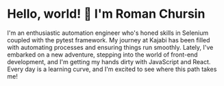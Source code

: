 # Hello, world! 👋 I'm Roman Chursin

I'm an enthusiastic automation engineer who's honed skills in Selenium coupled with the pytest framework. My journey at Kajabi has been filled with automating processes and ensuring things run smoothly. 
Lately, I've embarked on a new adventure, stepping into the world of front-end development, and I'm getting my hands dirty with JavaScript and React. Every day is a learning curve, and I'm excited to see where this path takes me!



<!-- 
😊 Throughout my time at Kajabi, I've had the chance to play around with some really cool automation tools, especially Selenium and pytest. It's been such a rewarding experience seeing my scripts come to life and streamline tasks! On the side, I've been dipping my toes into front-end development. Playing with JavaScript, React.js, HTML5, and CSS has opened up a whole new world of creativity for me. Every day brings a new challenge and a chance to learn something new, and I absolutely love it!


Hi there! In my journey as an automation engineer, I've delved deep into tools like **Selenium** and the **pytest** framework, making the automation processes more efficient at [Company Name]. Beyond automation, my passion has extended to frontend development where I've been honing my skills with **JavaScript**, **React.js**, **HTML5**, and **CSS**. Whether it's designing a seamless user interface or automating complex workflows, I'm always eager to learn and grow!

## 🛠 Technologies & Tools

### **Automation:**
- **Languages & Frameworks:** Python (Selenium, Pytest), JavaScript (Puppeteer)
- **CI/CD:** Jenkins, GitHub Actions, CircleCI
- **Tools:** Docker, Kubernetes, Ansible

### **Frontend:**
- **Languages:** JavaScript, TypeScript, HTML, CSS
- **Frameworks & Libraries:** React, Redux, Angular, Vue.js
- **Tools:** Webpack, Babel, ESLint, Jest

## 🌱 Recent Projects

- **Automated Testing Suite:** Developed an end-to-end testing suite using Selenium and Python, increasing code coverage by 30%.
- **E-commerce Frontend:** Led the team in revamping an e-commerce platform with React and Redux, improving load times by 40%.

## 📊 GitHub Stats

![Your Name's GitHub stats](https://github-readme-stats.vercel.app/api?username=yourusername&show_icons=true&theme=radical)

## 📫 Let's Connect

- LinkedIn: [your-linkedin](https://www.linkedin.com/in/your-username/)
- Twitter: [@yourtwitter](https://twitter.com/yourtwitter)
- Email: your.email@example.com

## 🔗 Additional Resources

- Portfolio: [your-portfolio-link](#)
- Automation Docs: [your-docs-link](#)
-->


<!--
<div align="left">
  <div align="left"><h2>I code with</h2></div>
  <img src="https://cdn.jsdelivr.net/gh/devicons/devicon/icons/python/python-original.svg" height="40" alt="python logo" />
  <img src="https://cdn.jsdelivr.net/gh/devicons/devicon/icons/pytest/pytest-original.svg" height="40" alt="pytest logo" style="margin-left:12px" />
  <img src="https://cdn.jsdelivr.net/gh/devicons/devicon/icons/javascript/javascript-original.svg" height="40" alt="javascript logo" style="margin-left:12px" />
  <img src="https://cdn.jsdelivr.net/gh/devicons/devicon/icons/react/react-original.svg" height="40" alt="react logo" style="margin-left:12px" />
  <img src="https://cdn.jsdelivr.net/gh/devicons/devicon/icons/html5/html5-original.svg" height="40" alt="html5 logo" style="margin-left:12px" />
</div>

## 🛠 Technologies & Tools

- **Languages:** Python, JavaScript
- **Frontend:** React
- **Backend:** Node.js
- **Databases:** PostgreSQL
- **DevOps:** Docker, Jenkins, AWS
- **Other:** Git, Webpack, Babel

## 📫 How to reach me

- LinkedIn: [your-linkedin](https://www.linkedin.com/in/roman-chursin/)
- Email: romanchursin@me.com

PICTURE/GIF in the middle of the screen
<p align="center">
  <img height="150" src="https://camo.githubusercontent.com/62da68eb62b1e5f175f7d1f0191dd89a653d7908feb22d37d4a0ab07365d6791/68747470733a2f2f6d656469612e67697068792e636f6d2f6d656469612f4d3967624264396e6244724f5475314d71782f67697068792e676966" alt="Animated GIF"/>
</p> 

## 📫 How to reach me 👇
<p align="left">
  <a href="https://www.linkedin.com/in/roman-chursin/">
    <img src="https://img.shields.io/static/v1?message=LinkedIn&logo=linkedin&label=&color=0077B5&logoColor=white&labelColor=&style=for-the-badge" alt="LinkedIn">
  </a>
</p>


<br clear="both">

<img src="https://raw.githubusercontent.com/RChursin/RChursin/output/snake.svg" alt="Snake animation" />

###

<div align="center">
  <img src="https://cdn.jsdelivr.net/gh/devicons/devicon/icons/python/python-original.svg" height="40" alt="python logo"  />
  <img width="12" />
  <img src="https://cdn.jsdelivr.net/gh/devicons/devicon/icons/pytest/pytest-original.svg" height="40" alt="pytest logo"  />
  <img width="12" />
  <img src="https://cdn.jsdelivr.net/gh/devicons/devicon/icons/javascript/javascript-original.svg" height="40" alt="javascript logo"  />
  <img width="12" />
  <img src="https://cdn.jsdelivr.net/gh/devicons/devicon/icons/react/react-original.svg" height="40" alt="react logo"  />
  <img width="12" />
  <img src="https://cdn.jsdelivr.net/gh/devicons/devicon/icons/html5/html5-original.svg" height="40" alt="html5 logo"  />
</div>

###

<div align="center">
  <img src="https://raw.githubusercontent.com/maurodesouza/profile-readme-generator/master/src/assets/icons/social/linkedin/default.svg" width="52" height="40" alt="linkedin logo"  />
  <img src="https://raw.githubusercontent.com/maurodesouza/profile-readme-generator/master/src/assets/icons/social/twitter/default.svg" width="52" height="40" alt="twitter logo"  />
  <img src="https://raw.githubusercontent.com/maurodesouza/profile-readme-generator/master/src/assets/icons/social/telegram/default.svg" width="52" height="40" alt="telegram logo"  />
</div>

###
### Hi there 👋
###
[![LinkedIn](https://img.shields.io/static/v1?message=LinkedIn&logo=linkedin&label=&color=0077B5&logoColor=white&labelColor=&style=for-the-badge)](https://www.linkedin.com/in/roman-chursin/)
###

**RChursin/RChursin** is a ✨ _special_ ✨ repository because its `README.md` (this file) appears on your GitHub profile.

Here are some ideas to get you started:

- 🔭 I’m currently working on ...
- 🌱 I’m currently learning ...
- 👯 I’m looking to collaborate on ...
- 🤔 I’m looking for help with ...
- 💬 Ask me about ...
- 📫 How to reach me: ...
- 😄 Pronouns: ...
- ⚡ Fun fact: ...

<div align="center">
  <img height="150" src="https://camo.githubusercontent.com/62da68eb62b1e5f175f7d1f0191dd89a653d7908feb22d37d4a0ab07365d6791/68747470733a2f2f6d656469612e67697068792e636f6d2f6d656469612f4d3967624264396e6244724f5475314d71782f67697068792e676966"  />
</div>

###

<div align="center">
  <img src="https://img.shields.io/static/v1?message=LinkedIn&logo=linkedin&label=&color=0077B5&logoColor=white&labelColor=&style=for-the-badge" height="25" alt="linkedin logo"  />
  <img src="https://img.shields.io/static/v1?message=Youtube&logo=youtube&label=&color=FF0000&logoColor=white&labelColor=&style=for-the-badge" height="25" alt="youtube logo"  />
  <img src="https://img.shields.io/static/v1?message=Twitter&logo=twitter&label=&color=1DA1F2&logoColor=white&labelColor=&style=for-the-badge" height="25" alt="twitter logo"  />
</div>

###

<div align="center">
  <img src="https://visitor-badge.laobi.icu/badge?page_id=maurodesouza.maurodesouza&"  />
</div>

###

<h1 align="center">hey there 👋</h1>

###

<h3 align="left">👩‍💻  About Me</h3>

###

<p align="left">I'm ... from ....<br><br>- 🔭 I’m working as ...<br>- 📚 I'm currently learning ...<br>- ⚡ In my free time I ...</p>

###

<h3 align="left">🛠 Language and tools</h3>

###

<div align="left">
  <img src="https://cdn.jsdelivr.net/gh/devicons/devicon/icons/go/go-original-wordmark.svg" height="40" alt="go logo"  />
  <img width="12" />
  <img src="https://cdn.jsdelivr.net/gh/devicons/devicon/icons/rust/rust-plain.svg" height="40" alt="rust logo"  />
  <img width="12" />
  <img src="https://cdn.jsdelivr.net/gh/devicons/devicon/icons/ruby/ruby-plain-wordmark.svg" height="40" alt="ruby logo"  />
  <img width="12" />
  <img src="https://cdn.jsdelivr.net/gh/devicons/devicon/icons/dot-net/dot-net-plain-wordmark.svg" height="40" alt="dot-net logo"  />
  <img width="12" />
  <img src="https://cdn.jsdelivr.net/gh/devicons/devicon/icons/firebase/firebase-plain-wordmark.svg" height="40" alt="firebase logo"  />
  <img width="12" />
  <img src="https://cdn.jsdelivr.net/gh/devicons/devicon/icons/amazonwebservices/amazonwebservices-original.svg" height="40" alt="amazonwebservices logo"  />
  <img width="12" />
  <img src="https://cdn.jsdelivr.net/gh/devicons/devicon/icons/circleci/circleci-plain.svg" height="40" alt="circleci logo"  />
  <img width="12" />
  <img src="https://cdn.jsdelivr.net/gh/devicons/devicon/icons/kubernetes/kubernetes-plain.svg" height="40" alt="kubernetes logo"  />
  <img width="12" />
  <img src="https://cdn.jsdelivr.net/gh/devicons/devicon/icons/docker/docker-plain-wordmark.svg" height="40" alt="docker logo"  />
</div>

###

<h3 align="left">🔥   My Stats :</h3>

###

<div align="center">
  <img src="https://streak-stats.demolab.com?user=maurodesouza&locale=en&mode=daily&theme=dark&hide_border=false&border_radius=5&order=3" height="220" alt="streak graph"  />
</div>

###
-->
